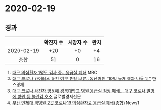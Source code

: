 # 2020-02-19 

## 경과
|            |확진자 수|사망자 수|완치|
|:----------:|:----:|:----:|:----:|
| 2020-02-19 |  +20  |   +0  |  +4  |
|    총합    |   51  |    0  |  16  |

1. [대구 의심환자 1명도 검사 중…응급실 폐쇄](https://news.naver.com/main/read.nhn?mode=LSD&mid=sec&sid1=102&oid=214&aid=0001015422) MBC
2. [대구 코로나 바이러스 확진 여부 판정 보류…동산병원 “19일 늦게 결과 나올 듯”](http://www.sporbiz.co.kr/news/articleView.html?idxno=416083) 한스경제
3. [대구 코로나 확진자 방문에 경북대학교 병원 응급실 잠정 폐쇄... 대구 코로나 발병에 병원 등 불안감 호소](http://www.getnews.co.kr/view.php?ud=202002191430177061fab1982f6a_16) 글로벌경제신문
4. [부산 인제대 백병원 2곳 코로나19 의심환자로 응급실 폐쇄(종합)](https://news.naver.com/main/read.nhn?mode=LSD&mid=shm&sid1=102&oid=421&aid=0004472251) News1
